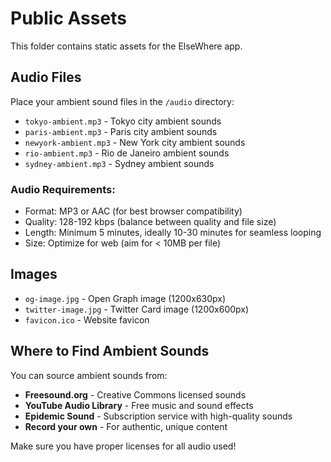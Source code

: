 # Public Assets

This folder contains static assets for the ElseWhere app.

## Audio Files

Place your ambient sound files in the `/audio` directory:

- `tokyo-ambient.mp3` - Tokyo city ambient sounds
- `paris-ambient.mp3` - Paris city ambient sounds
- `newyork-ambient.mp3` - New York city ambient sounds
- `rio-ambient.mp3` - Rio de Janeiro ambient sounds
- `sydney-ambient.mp3` - Sydney ambient sounds

### Audio Requirements:
- Format: MP3 or AAC (for best browser compatibility)
- Quality: 128-192 kbps (balance between quality and file size)
- Length: Minimum 5 minutes, ideally 10-30 minutes for seamless looping
- Size: Optimize for web (aim for < 10MB per file)

## Images

- `og-image.jpg` - Open Graph image (1200x630px)
- `twitter-image.jpg` - Twitter Card image (1200x600px)
- `favicon.ico` - Website favicon

## Where to Find Ambient Sounds

You can source ambient sounds from:
- **Freesound.org** - Creative Commons licensed sounds
- **YouTube Audio Library** - Free music and sound effects
- **Epidemic Sound** - Subscription service with high-quality sounds
- **Record your own** - For authentic, unique content

Make sure you have proper licenses for all audio used!